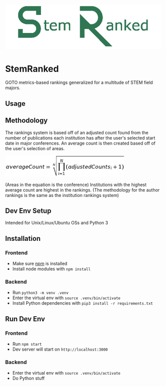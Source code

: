 # ![StemRanked](https://github.com/AlanChen4/StemRanked/blob/master/public/media/logo.png)

# StemRanked
GOTO metrics-based rankings generalized for a multitude of STEM field majors.

## Usage

## Methodology
The rankings system is based off of an adjusted count found from the number of publications each institution has after the user's selected start date in major conferences. An average count is then created based off of the user's selection of areas.

![equation](/public/images/ranking_equation.jpg)

(Areas in the equation is the conference)
Institutions with the highest average count are highest in the rankings.
(The methodology for the author rankings is the same as the institution rankings system)

## Dev Env Setup
Intended for Unix/Linux/Ubuntu OSs and Python 3

## Installation

### Frontend
- Make sure [npm](https://www.npmjs.com/get-npm) is installed
- Install node modules with `npm install`

### Backend
- Run `python3 -m venv .venv`
- Enter the virtual env with `source .venv/bin/activate`
- Install Python dependencies with `pip3 install -r requirements.txt`

## Run Dev Env

### Frontend
- Run `npm start`
- Dev server will start on `http://localhost:3000`

### Backend
- Enter the virtual env with `source .venv/bin/activate`
- Do Python stuff
